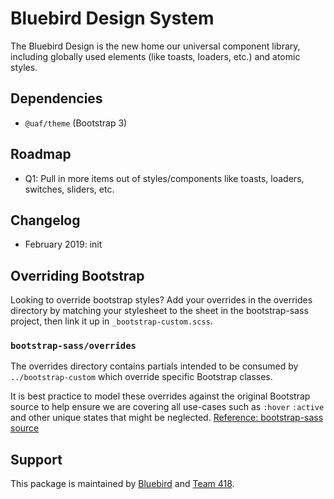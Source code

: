 # Bluebird Design System

The Bluebird Design is the new home our universal component library, including globally used elements (like toasts, loaders, etc.) and atomic styles.

## Dependencies

- `@uaf/theme` (Bootstrap 3)

## Roadmap

- Q1: Pull in more items out of styles/components like toasts, loaders, switches, sliders, etc.

## Changelog

- February 2019: init

## Overriding Bootstrap

Looking to override bootstrap styles? Add your overrides in the overrides directory by matching your stylesheet to the sheet in the bootstrap-sass project, then link it up in `_bootstrap-custom.scss`.

### `bootstrap-sass/overrides`

The overrides directory contains partials intended to be consumed by `../bootstrap-custom` which override specific Bootstrap classes.

It is best practice to model these overrides against the original Bootstrap source to help ensure we are covering all use-cases such as `:hover` `:active` and other unique states that might be neglected. [Reference: bootstrap-sass source](https://github.com/twbs/bootstrap-sass/tree/master/assets/stylesheets/bootstrap)

## Support

This package is maintained by [Bluebird](mailto:bluebird@endurance.com) and [Team 418](mailto:418-team@endurance.com).
